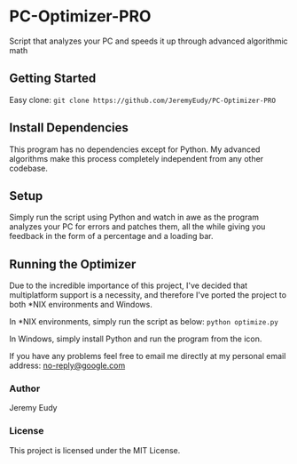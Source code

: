 # PC-Optimizer-PRO
Script that analyzes your PC and speeds it up through advanced algorithmic math

## Getting Started
Easy clone:
```git clone https://github.com/JeremyEudy/PC-Optimizer-PRO```

## Install Dependencies
This program has no dependencies except for Python. My advanced algorithms make this process completely independent from any other codebase.

## Setup
Simply run the script using Python and watch in awe as the program analyzes your PC for errors and patches them, all the while giving you feedback in the form of a percentage and a loading bar.

## Running the Optimizer
Due to the incredible importance of this project, I've decided that multiplatform support is a necessity, and therefore I've ported the project to both \*NIX environments and Windows.

In \*NIX environments, simply run the script as below:
```python optimize.py```

In Windows, simply install Python and run the program from the icon.

If you have any problems feel free to email me directly at my personal email address:
no-reply@google.com

### Author
Jeremy Eudy

### License
This project is licensed under the MIT License.
